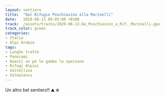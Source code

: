 ```yaml
---
layout: sentiero
title:  "Dal Rifugio Poschiavino alla Marinelli"
date:   2020-08-13 09:05:00 +0100
track:  /assets/tracks/2020-08-13-Da_Poschiavino_a_Rif._Marinelli.gpx
track_color: green
categories:
- Italia
- Alpi Orobie
tags:
- Lunghe tratte
- Panorami
- Questi un pò le gambe le spezzano
- Rifugi Alpini
- Valtellina
- Valmalenco
---
```


Un altro bel sentiero!! :mountain: :snowflake: